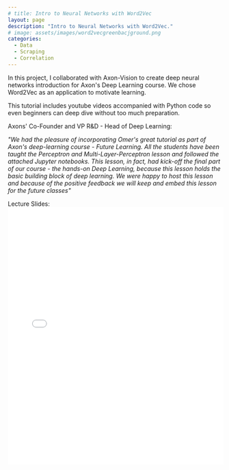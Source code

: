 ```yaml
---
# title: Intro to Neural Networks with Word2Vec
layout: page
description: "Intro to Neural Networks with Word2Vec."
# image: assets/images/word2vecgreenbacjground.png
categories:
  - Data
  - Scraping
  - Correlation
---
```


In this project, I collaborated with Axon-Vision to create deep neural networks introduction for Axon's Deep Learning course. We chose Word2Vec as an application to motivate learning.

This tutorial includes youtube videos accompanied with Python code so even beginners can deep dive without too much preparation.

Axons' Co-Founder and VP R&D - Head of Deep Learning:

_"We had the pleasure of incorporating Omer's great tutorial as part of Axon's deep-learning course - Future Learning. All the students have been taught the Perceptron and Multi-Layer-Perceptron lesson and followed the attached Jupyter notebooks. This lesson, in fact, had kick-off the final part of our course - the hands-on Deep Learning, because this lesson holds the basic building block of deep learning. We were happy to host this lesson and because of the positive feedback we will keep and embed this lesson for the future classes"_

Lecture Slides:
<embed src="../_site/assets/images/CS156___Final_Project.pdf" type="application/pdf" width="100%" height="600px" />
